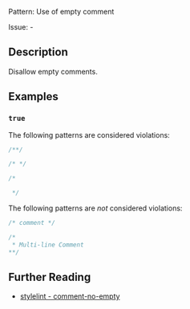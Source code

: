 Pattern: Use of empty comment

Issue: -

## Description

Disallow empty comments.

## Examples

### `true`

The following patterns are considered violations:

<!-- prettier-ignore -->
```css
/**/
```

<!-- prettier-ignore -->
```css
/* */
```

<!-- prettier-ignore -->
```css
/*

 */
```

The following patterns are _not_ considered violations:

<!-- prettier-ignore -->
```css
/* comment */
```

<!-- prettier-ignore -->
```css
/*
 * Multi-line Comment
**/
```

## Further Reading

* [stylelint - comment-no-empty](https://stylelint.io/user-guide/rules/comment-no-empty)